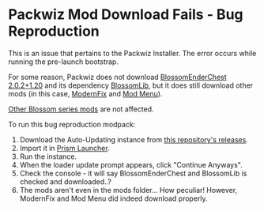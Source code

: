 # Packwiz Mod Download Fails - Bug Reproduction

This is an issue that pertains to the Packwiz Installer. The error occurs while running the pre-launch bootstrap.

For some reason, Packwiz does not download [BlossomEnderChest 2.0.2+1.20](https://modrinth.com/mod/blossomenderchest/)
and its dependency [BlossomLib](https://modrinth.com/mod/blossomlib), but it does still download other mods
(in this case, [ModernFix](https://modrinth.com/mod/modernfix/) and [Mod Menu](https://modrinth.com/mod/modmenu/)).

[Other Blossom series mods](https://modrinth.com/user/CodedSakura) are not affected.

To run this bug reproduction modpack:

1. Download the Auto-Updating instance from [this repository's releases](https://github.com/Treeway7/PackwizModDownloadFails/releases/).
2. Import it in [Prism Launcher](https://prismlauncher.org/).
3. Run the instance.
4. When the loader update prompt appears, click "Continue Anyways".
5. Check the console - it will say BlossomEnderChest and BlossomLib is checked and downloaded..?
6. The mods aren't even in the mods folder... How peculiar! However, ModernFix and Mod Menu did indeed download properly.
